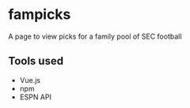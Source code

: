# fampicks
A page to view picks for a family pool of SEC football

## Tools used
- Vue.js
- npm
- ESPN API
